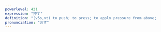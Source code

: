 ```yaml
---
powerlevel: 421
expression: "押す"
definition: "(v5s,vt) to push; to press; to apply pressure from above; to press down; to stamp (i.e. a passport); to apply a seal; (P)"
pronunciation: "おす"
---
```

